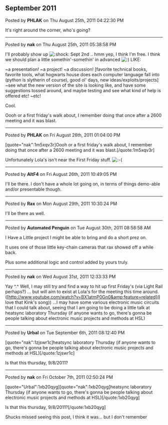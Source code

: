 ## September 2011
Posted by **PHLAK** on Thu August 25th, 2011 04:22:30 PM

It's right around the corner, who's going?

--------------------------------------------------------------------------------

Posted by **nak** on Thu August 25th, 2011 05:38:58 PM

I'll probably show up  <!-- s:shock: --><img src="{SMILIES_PATH}/icon_eek.gif" alt=":shock:" title="Shocked" /><!-- s:shock: --> 
Sept 2nd .. hmm yep, I think I'm free.
I think we should plan a little somethin'-somethin' in advanced <!-- s:) --><img src="{SMILIES_PATH}/icon_e_smile.gif" alt=":)" title="Smile" /><!-- s:) --> LIKE:

~a presentation!
~a project!
~a discussion! [favorite technical books, favorite tools, what hogwarts house does each computer language fall into (python is slytherin of course), good ol' days, new ideas/exploits/projects]
~see what the new version of the site is looking like, and have some suggestions tossed around, and maybe testing and see what kind of help is offered etc!
~etc!

Cool.

Oooh or a first friday's walk about, I remember doing that once after a 2600 meeting and it was blast.

--------------------------------------------------------------------------------

Posted by **PHLAK** on Fri August 26th, 2011 01:04:00 PM

[quote="nak":1m5xqv3r]Oooh or a first friday's walk about, I remember doing that once after a 2600 meeting and it was blast.[/quote:1m5xqv3r]

Unfortunately Lola's isn't near the First Friday stuff. <!-- s:-( --><img src="{SMILIES_PATH}/icon_e_sad.gif" alt=":-(" title="Sad" /><!-- s:-( -->

--------------------------------------------------------------------------------

Posted by **AltF4** on Fri August 26th, 2011 10:49:05 PM

I'll be there. I don't have a whole lot going on, in terms of things demo-able and/or presentable though.

--------------------------------------------------------------------------------

Posted by **Rax** on Mon August 29th, 2011 10:30:24 PM

I'll be there as well.

--------------------------------------------------------------------------------

Posted by **Automated Penguin** on Tue August 30th, 2011 08:58:58 AM

I Have a Little project I might be able to bring and do a short prez on.

It uses one of those little key-chain cameras that rax showed off a while back.

Plus some additional logic and control added by yours truly.

--------------------------------------------------------------------------------

Posted by **nak** on Wed August 31st, 2011 12:33:33 PM

Yay ^.^
Well, I may still try and find a way to hit up first Friday's (via Light Rail perhaps?) ... but will aim to exist at Lola's for the meeting this time around.
([http://www.youtube.com/watch?v=BX1atmP0Gn0&amp;feature=related](I love that Kink's song))
...I may have some various electronic music circuits that I could talk about, seeing that I am going to be doing a little talk at heatsync laboratory Thursday (if anyone wants to go, there's gonna be people talking about electronic music projects and methods at HSL)

--------------------------------------------------------------------------------

Posted by **Urbal** on Tue September 6th, 2011 08:12:40 PM

[quote="nak":1zjswr1c]heatsync laboratory Thursday (if anyone wants to go, there's gonna be people talking about electronic music projects and methods at HSL)[/quote:1zjswr1c]

Is that this thursday, 9/8/2011?

--------------------------------------------------------------------------------

Posted by **nak** on Fri October 7th, 2011 02:50:24 PM

[quote="Urbal":1xb20qyg][quote="nak":1xb20qyg]heatsync laboratory Thursday (if anyone wants to go, there's gonna be people talking about electronic music projects and methods at HSL)[/quote:1xb20qyg]

Is that this thursday, 9/8/2011?[/quote:1xb20qyg]

Shucks missed seeing this post, I think it was... but I don't remember
